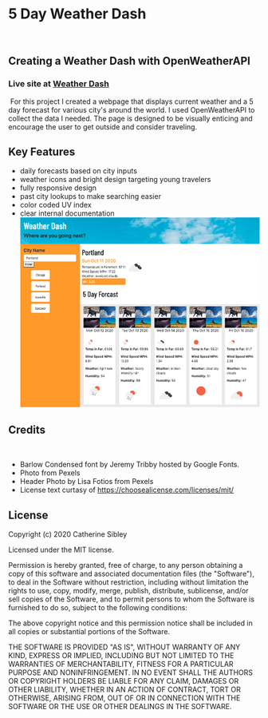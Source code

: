 # 5 Day Weather Dash
​
## Creating a Weather Dash with OpenWeatherAPI

### Live site at [Weather Dash](https://cgsdesign.github.io/weather-dash/)
​
​For this project I created a webpage that displays current weather and a 5 day forecast for various city's around the world. I used OpenWeatherAPI to collect the data I needed. The page is designed to be visually enticing and encourage the user to get outside and consider traveling.

## Key Features
* daily forecasts based on city inputs
* weather icons and bright design targeting young travelers
* fully responsive design
* past city lookups to make searching easier
* color coded UV index
* clear internal documentation
![5 Day Weather Dash](assets/images/WeatherDashMockup.png)

## Credits
​
* Barlow Condensed font by Jeremy Tribby hosted by Google Fonts.
* Photo from Pexels
* Header Photo by Lisa Fotios from Pexels
* License text curtasy of https://choosealicense.com/licenses/mit/
​
​
## License

Copyright (c) 2020 Catherine Sibley

Licensed under the MIT license.

Permission is hereby granted, free of charge, to any person obtaining a copy of this software and associated documentation files (the "Software"), to deal in the Software without restriction, including without limitation the rights to use, copy, modify, merge, publish, distribute, sublicense, and/or sell copies of the Software, and to permit persons to whom the Software is furnished to do so, subject to the following conditions:

The above copyright notice and this permission notice shall be included in all copies or substantial portions of the Software.

THE SOFTWARE IS PROVIDED "AS IS", WITHOUT WARRANTY OF ANY KIND, EXPRESS OR IMPLIED, INCLUDING BUT NOT LIMITED TO THE WARRANTIES OF MERCHANTABILITY,
FITNESS FOR A PARTICULAR PURPOSE AND NONINFRINGEMENT. IN NO EVENT SHALL THE
AUTHORS OR COPYRIGHT HOLDERS BE LIABLE FOR ANY CLAIM, DAMAGES OR OTHER
LIABILITY, WHETHER IN AN ACTION OF CONTRACT, TORT OR OTHERWISE, ARISING FROM, OUT OF OR IN CONNECTION WITH THE SOFTWARE OR THE USE OR OTHER DEALINGS IN THE SOFTWARE.
